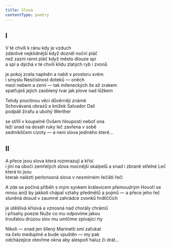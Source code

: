```yaml
---
title: Slova
contentType: poetry
---
```


<section>

## I

V té chvíli k ránu kdy je vzduch  
zdánlivé nejklidnější když dozněl noční pláč  
než zazní ranní pláč když město dlouze spí  
a spí a dýchá v té chvíli klidu zlatých ryb i zvonů

je pokoj zcela naplněn a nabit v prostoru svém  
i smyslu Nesčíslnost doteků — oněch  
mezi nebem a zemí — tak mileneckých že až zrakem  
spatřuješ jejich zaoblený tvar jak plove nad lůžkem

Tehdy procitnou věci důvěrněji známé  
Schovávaná obrazů a knížek Salvador Dali  
podpálí žirafu a ubohý Werther

se střílí v koupelně Ovšem hlouposti neboť ona  
leží snad na dosah ruky leč zavřena v sobě  
sedmiklíčem cizoty — a není slova jediného které…

## II

A přece jsou slova která rozmrazují a křísí  
i jíní na obočí zemřelých slova mocnější skalpelů a snad i zbraně střelné Leč která to jsou  
kterak nalézti perlonosná slova v nesmírném řečišti řeči

A zde se počíná příběh s mým synkem králevicem přemoudrým Hovoří se mnou aniž by jakkoli chápal vztahy předmětů a pojmů — a přece jeho řeč  
sluněná dosud v zaumné zahrádce zvonků hrdliččích

je útěšlivá křísivá a vznosná nad chorály chrámů  
i přísahy poezie Nuže co mu odpovíme jakou  
troufalou drúzou slov mu umlčíme zpívající rty

Nikoli — snad jen šílený Marinetti smí zaťukat  
na čelo meduplné a bude vpuštěn — my pak  
odcházejíce otevřme okna aby alespoň haluz či drát…

</section>

